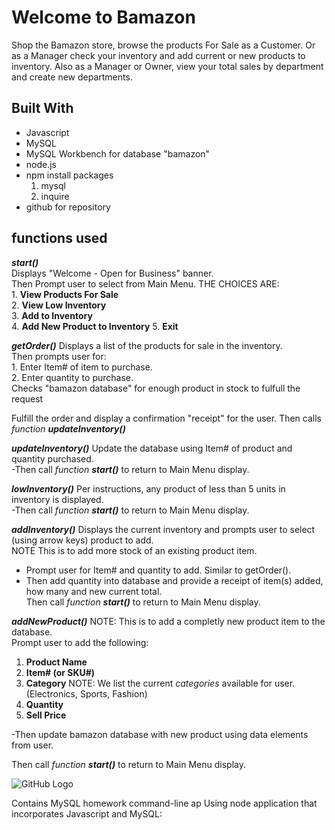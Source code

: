 # Welcome to Bamazon

Shop the Bamazon store, browse the products For Sale as a Customer.
Or as a Manager check your inventory and add current or new products to inventory.
Also as a Manager or Owner, view your total sales by department and create new departments.


## Built With
* Javascript
* MySQL
* MySQL Workbench for database "bamazon"
* node.js
* npm install packages
  1. mysql
  2. inquire  
* github for repository

## functions used
**_start()_**   
  Displays "Welcome - Open for Business" banner.  
  Then Prompt user to select from Main Menu.  THE CHOICES ARE:  
     1. __View Products For Sale__  
     2. __View Low Inventory__  
     3. __Add to Inventory__  
     4. __Add New Product to Inventory__  5. __Exit__  

**_getOrder()_**
  Displays a list of the products for sale in the inventory.  
  Then prompts user for:  
    1. Enter Item# of item to purchase.  
    2. Enter quantity to purchase.   
  Checks "bamazon database" for enough product in stock to fulfull the request

  Fulfill the order and display a confirmation "receipt" for the user.
  Then calls *function __updateInventory()__*

**_updateInventory()_**
  Update the database using Item# of product and quantity purchased.  
   -Then call *function __start()__* to return to Main Menu display.

**_lowInventory()_**
  Per instructions, any product of less than 5 units in inventory is displayed.  
   -Then call *function __start()__* to return to Main Menu display.

**_addInventory()_**
  Displays the current inventory and prompts user to select (using arrow keys) product to add.  
NOTE This is to add more stock of an existing product item.  
  - Prompt user for Item# and quantity to add. Similar to getOrder().
  - Then add quantity into database and provide a receipt of item(s) added, how many and new current total.  
Then call *function __start()__* to return to Main Menu display.

**_addNewProduct()_**
NOTE: This is to add a completly new product item to the database.  
Prompt user to add the following:
  1. __Product Name__
  2. __Item# (or SKU#)__
  3. __Category__
    NOTE: We list the current *categories* available for user.
    (Electronics, Sports, Fashion)
  4. __Quantity__
  5. __Sell Price__

-Then update bamazon database with new product using data elements from user.

Then call *function __start()__* to return to Main Menu display.



![GitHub Logo](/images/logo.png)
<!-- Format: ![Alt Text](url) -->

Contains MySQL homework command-line ap
Using node application that incorporates Javascript and MySQL:
 